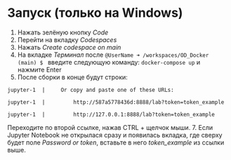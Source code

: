 # Запуск (только на Windows)
1. Нажать зелёную кнопку _Code_
2. Перейти на вкладку _Codespaces_
3. Нажать _Create codespace on main_
4. На вкладке _Терминал_ после `@UserName ➜ /workspaces/OD_Docker (main) $ ` введите следующую команду: `docker-compose up` и нажмите Enter
5. После сборки в конце будут строки:

`jupyter-1  |     Or copy and paste one of these URLs:`

`jupyter-1  |         http://587a5778436d:8888/lab?token=token_example`

`jupyter-1  |         http://127.0.0.1:8888/lab?token=token_example`

Переходите по второй ссылке, нажав CTRL + щелчок мыши.
7. Если Jupyter Notebook не открылася сразу и появилась вкладка, где сверху будет поле _Password or token_, вставьте в него _token_example_ из ссылки выше.
